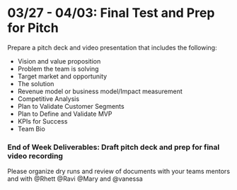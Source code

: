 # 03/27 - 04/03: Final Test and Prep for Pitch

Prepare a pitch deck and video presentation that includes the following:
- Vision and value proposition
- Problem the team is solving
- Target market and opportunity
- The solution
- Revenue model or business model/Impact measurement 
- Competitive Analysis 
- Plan to Validate Customer Segments
- Plan to Define and Validate MVP
- KPIs for Success
- Team Bio

### End of Week Deliverables: Draft pitch deck and prep for final video recording 
Please organize dry runs and review of documents with your teams mentors and with @Rhett  @Ravi @Mary  and @vanessa 
